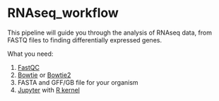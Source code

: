# RNAseq_workflow
This pipeline will guide you through the analysis of RNAseq data, from FASTQ files to finding differentially expressed genes.

What you need:
1. [FastQC](#http://www.bioinformatics.babraham.ac.uk/projects/fastqc/)
1. [Bowtie](#http://bowtie-bio.sourceforge.net/index.shtml) or [Bowtie2](#http://bowtie-bio.sourceforge.net/bowtie2/index.shtml)
1. FASTA and GFF/GB file for your organism
1. [Jupyter](#http://jupyter.org/install.html) with [R kernel](#https://irkernel.github.io/)